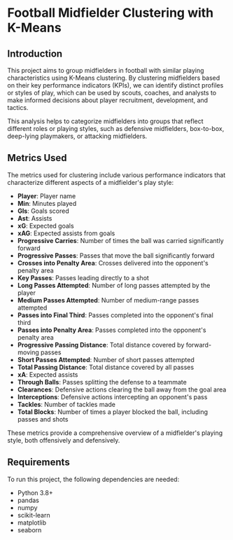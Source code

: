 # Football Midfielder Clustering with K-Means

## Introduction
This project aims to group midfielders in football with similar playing characteristics using K-Means clustering. By clustering midfielders based on their key performance indicators (KPIs), we can identify distinct profiles or styles of play, which can be used by scouts, coaches, and analysts to make informed decisions about player recruitment, development, and tactics.

This analysis helps to categorize midfielders into groups that reflect different roles or playing styles, such as defensive midfielders, box-to-box, deep-lying playmakers, or attacking midfielders.

## Metrics Used
The metrics used for clustering include various performance indicators that characterize different aspects of a midfielder's play style:

- **Player**: Player name
- **Min**: Minutes played
- **Gls**: Goals scored
- **Ast**: Assists
- **xG**: Expected goals
- **xAG**: Expected assists from goals
- **Progressive Carries**: Number of times the ball was carried significantly forward
- **Progressive Passes**: Passes that move the ball significantly forward
- **Crosses into Penalty Area**: Crosses delivered into the opponent's penalty area
- **Key Passes**: Passes leading directly to a shot
- **Long Passes Attempted**: Number of long passes attempted by the player
- **Medium Passes Attempted**: Number of medium-range passes attempted
- **Passes into Final Third**: Passes completed into the opponent's final third
- **Passes into Penalty Area**: Passes completed into the opponent's penalty area
- **Progressive Passing Distance**: Total distance covered by forward-moving passes
- **Short Passes Attempted**: Number of short passes attempted
- **Total Passing Distance**: Total distance covered by all passes
- **xA**: Expected assists
- **Through Balls**: Passes splitting the defense to a teammate
- **Clearances**: Defensive actions clearing the ball away from the goal area
- **Interceptions**: Defensive actions intercepting an opponent's pass
- **Tackles**: Number of tackles made
- **Total Blocks**: Number of times a player blocked the ball, including passes and shots

These metrics provide a comprehensive overview of a midfielder's playing style, both offensively and defensively.

## Requirements
To run this project, the following dependencies are needed:

- Python 3.8+
- pandas
- numpy
- scikit-learn
- matplotlib
- seaborn

